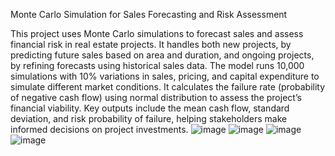 Monte Carlo Simulation for Sales Forecasting and Risk Assessment

This project uses Monte Carlo simulations to forecast sales and assess financial risk in real estate projects. It handles both new projects, by predicting future sales based on area and duration, and ongoing projects, by refining forecasts using historical sales data. 
The model runs 10,000 simulations with 10% variations in sales, pricing, and capital expenditure to simulate different market conditions. It calculates the failure rate (probability of negative cash flow) using normal distribution to assess the project’s financial viability. Key outputs include the mean cash flow, standard deviation, and risk probability of failure, helping stakeholders make informed decisions on project investments.
![image](https://github.com/user-attachments/assets/8b42bc75-501b-4e92-b22a-773553c2cabd)
![image](https://github.com/user-attachments/assets/7e47f422-d64d-4d42-834a-edbea76f05de)
![image](https://github.com/user-attachments/assets/20099355-50c6-4256-a892-6b5edf03b0a2)
![image](https://github.com/user-attachments/assets/13538b32-3422-457e-ba05-1346e558a58c)



